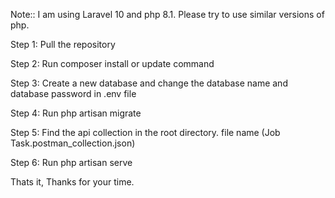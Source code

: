 Note:: I am using Laravel 10 and php 8.1. Please try to use similar versions of php. 



Step 1: Pull the repository

Step 2: Run composer install or update command

Step 3: Create a new database and change the database name and database password in .env file

Step 4: Run php artisan migrate

Step 5: Find the api collection in the root directory. file name (Job Task.postman_collection.json)

Step 6: Run php artisan serve

Thats it, Thanks for your time.